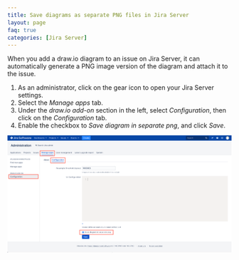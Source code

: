 ```yaml
---
title: Save diagrams as separate PNG files in Jira Server
layout: page
faq: true
categories: [Jira Server]
---
```


When you add a draw.io diagram to an issue on Jira Server, it can automatically generate a PNG image version of the diagram and attach it to the issue.

1. As an administrator, click on the gear icon to open your Jira Server settings.
2. Select the _Manage apps_ tab.
3. Under the _draw.io add-on_ section in the left, select _Configuration_, then click on the _Configuration_ tab.
4. Enable the checkbox to _Save diagram in separate png_, and click _Save_.

<img src="/assets/img/blog/jira-server-save-separate.png" style="max-width:100%;height:auto;" alt="Set draw.io to save PNG images separately in Jira Server">
